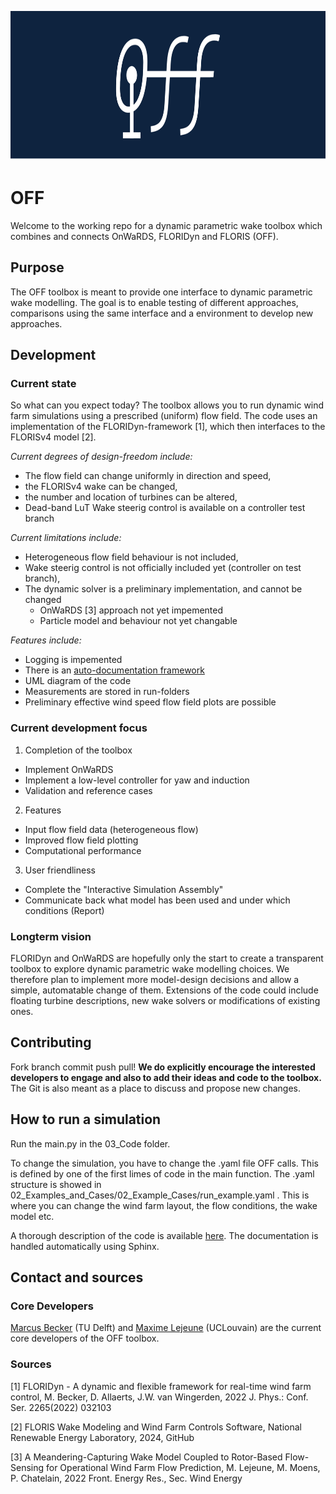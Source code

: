<p align="center">
  <img width="880" height="240" src="https://github.com/TUDelft-DataDrivenControl/OFF/blob/main/99_Design/01_Logo/OFF_Logo_wide.png">
</p>

# OFF
Welcome to the working repo for a dynamic parametric wake toolbox which combines and connects OnWaRDS, FLORIDyn and FLORIS (OFF).
## Purpose
The OFF toolbox is meant to provide one interface to dynamic parametric wake modelling. The goal is to enable testing of different approaches, comparisons using the same interface and a environment to develop new approaches.

## Development
### Current state
So what can you expect today?
The toolbox allows you to run dynamic wind farm simulations using a prescribed (uniform) flow field. The code uses an implementation of the FLORIDyn-framework \[1\], which then interfaces to the FLORISv4 model \[2\].

*Current degrees of design-freedom include:*
- The flow field can change uniformly in direction and speed, 
- the FLORISv4 wake can be changed, 
- the number and location of turbines can be altered,
- Dead-band LuT Wake steerig control is available on a controller test branch

*Current limitations include:*
- Heterogeneous flow field behaviour is not included, 
- Wake steerig control is not officially included yet (controller on test branch), 
- The dynamic solver is a preliminary implementation, and cannot be changed
  -  OnWaRDS \[3\] approach not yet impemented
  -  Particle model and behaviour not yet changable

*Features include:*
- Logging is impemented
- There is an [auto-documentation framework](https://tudelft-datadrivencontrol.github.io/OFF/)
- UML diagram of the code
- Measurements are stored in run-folders
- Preliminary effective wind speed flow field plots are possible

### Current development focus
1. Completion of the toolbox
  - Implement OnWaRDS
  - Implement a low-level controller for yaw and induction
  - Validation and reference cases
2. Features
  - Input flow field data (heterogeneous flow)
  - Improved flow field plotting
  - Computational performance
3. User friendliness
  - Complete the "Interactive Simulation Assembly"
  - Communicate back what model has been used and under which conditions (Report)

### Longterm vision
FLORIDyn and OnWaRDS are hopefully only the start to create a transparent toolbox to explore dynamic parametric wake modelling choices. We therefore plan to implement more model-design decisions and allow a simple, automatable change of them.
Extensions of the code could include floating turbine descriptions, new wake solvers or modifications of existing ones.

## Contributing
Fork branch commit push pull!
**We do explicitly encourage the interested developers to engage and also to add their ideas and code to the toolbox.**
The Git is also meant as a place to discuss and propose new changes.

## How to run a simulation
Run the main.py in the 03_Code folder.

To change the simulation, you have to change the .yaml file OFF calls. This is defined by one of the first limes of code in the main function. The .yaml structure is showed in 02_Examples_and_Cases/02_Example_Cases/run_example.yaml . This is where you can change the wind farm layout, the flow conditions, the wake model etc.

A thorough description of the code is available [here](https://tudelft-datadrivencontrol.github.io/OFF/). The documentation is handled automatically using Sphinx.

## Contact and sources
### Core Developers
[Marcus Becker](https://www.tudelft.nl/staff/marcus.becker/?cHash=4e16fc5842bde9873a2a322dcbc17453) (TU Delft) and 
[Maxime Lejeune](https://uclouvain.be/fr/repertoires/maxime.lejeune) (UCLouvain) are the current core developers of the OFF toolbox.
### Sources
\[1\] FLORIDyn - A dynamic and flexible framework for real-time wind farm control, M. Becker, D. Allaerts, J.W. van Wingerden, 2022 J. Phys.: Conf. Ser. 2265(2022) 032103

\[2\] FLORIS Wake Modeling and Wind Farm Controls Software, National Renewable Energy Laboratory, 2024, GitHub

\[3\] A Meandering-Capturing Wake Model Coupled to Rotor-Based Flow-Sensing for Operational Wind Farm Flow Prediction, M. Lejeune, M. Moens, P. Chatelain, 2022 Front. Energy Res., Sec. Wind Energy
